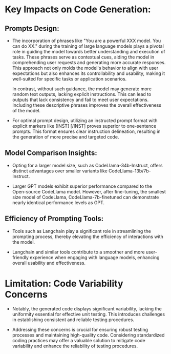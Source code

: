 # Key Impacts on Code Generation:

## Prompts Design:
- The incorporation of phrases like "You are a powerful XXX model. You can do XX." during the training of large language models plays a pivotal role in guiding the model towards better understanding and execution of tasks. These phrases serve as contextual cues, aiding the model in comprehending user requests and generating more accurate responses. This approach not only molds the model's behavior to align with user expectations but also enhances its controllability and usability, making it well-suited for specific tasks or application scenarios.

  In contrast, without such guidance, the model may generate more random text outputs, lacking explicit instructions. This can lead to outputs that lack consistency and fail to meet user expectations. Including these descriptive phrases improves the overall effectiveness of the model.

- For optimal prompt design, utilizing an instructed prompt format with explicit markers like [INST] [/INST] proves superior to one-sentence prompts. This format ensures clear instruction delineation, resulting in the generation of more precise and targeted code.

## Model Comparison Insights:
- Opting for a larger model size, such as CodeLlama-34b-Instruct, offers distinct advantages over smaller variants like CodeLlama-13b/7b-Instruct.

- Larger GPT models exhibit superior performance compared to the Open-source CodeLlama model. However, after fine-tuning, the smallest size model of CodeLlama, CodeLlama-7b-finetuned can demonstrate nearly identical performance levels as GPT.

## Efficiency of Prompting Tools:
- Tools such as Langchain play a significant role in streamlining the prompting process, thereby elevating the efficiency of interactions with the model.

- Langchain and similar tools contribute to a smoother and more user-friendly experience when engaging with language models, enhancing overall usability and effectiveness.

# Limitation: Code Variability Concerns 
- Notably, the generated code displays significant variability, lacking the uniformity essential for effective unit testing. This introduces challenges in establishing consistent and reliable testing procedures.

- Addressing these concerns is crucial for ensuring robust testing processes and maintaining high-quality code. Considering standardized coding practices may offer a valuable solution to mitigate code variability and enhance the reliability of testing procedures. 
